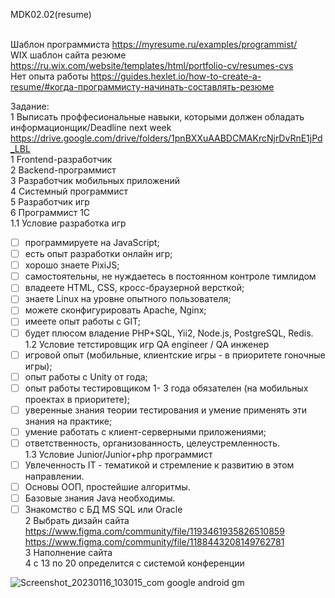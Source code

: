 MDK02.02(resume)

<BR>Шаблон программиста https://myresume.ru/examples/programmist/ 
<BR>WIX шаблон сайта резюме [https://ru.wix.com/website/templates/html/portfolio-cv/resumes-cvs ](https://www.figma.com/community/tag/website/files)
<BR>Нет опыта работы https://guides.hexlet.io/how-to-create-a-resume/#когда-программисту-начинать-составлять-резюме

Задание:
<BR>        1 Выписать проффесиональные навыки, которыми должен обладать информационщик/Deadline next week  <BR>https://drive.google.com/drive/folders/1pnBXXuAABDCMAKrcNjrDvRnE1jPd_LBL
<BR> 1 Frontend-разработчик
<BR> 2 Backend-программист
<BR> 3 Разработчик мобильных приложений
<BR> 4 Системный программист
<BR> 5 Разработчик игр
<BR> 6 Программист 1С
<BR>        1.1 Условие разработка игр
- [ ] программируете на JavaScript;
- [ ] есть опыт разработки онлайн игр;
- [ ] хорошо знаете PixiJS;
- [ ] самостоятельны, не нуждаетесь в постоянном контроле тимлидом
- [ ] владеете HTML, CSS, кросс-браузерной версткой;
- [ ] знаете Linux на уровне опытного пользователя;
- [ ] можете сконфигурировать Apache, Nginx;
- [ ] имеете опыт работы с GIT;
- [ ] будет плюсом владение PHP+SQL, Yii2, Node.js, PostgreSQL, Redis.
<BR>        1.2 Условие тетстировщик игр QA engineer / QA инженер
- [ ] игровой опыт (мобильные, клиентские игры - в приоритете гоночные игры);
- [ ] опыт работы с Unity от года;
- [ ] опыт работы тестировщиком 1- 3 года обязателен (на мобильных проектах в приоритете);
- [ ] уверенные знания теории тестирования и умение применять эти знания на практике;
- [ ] умение работать с клиент-серверными приложениями;
- [ ] ответственность, организованность, целеустремленность.
<BR>        1.3 Условие Junior/Junior+php программист
- [ ] Увлеченность IT - тематикой и стремление к развитию в этом направлении.
- [ ] Основы ООП, простейшие алгоритмы.
- [ ] Базовые знания Java необходимы.
- [ ] Знакомство с БД MS SQL или Oracle
<BR>        2 Выбрать дизайн сайта
<BR>        https://www.figma.com/community/file/1193461935826510859
<BR>        https://www.figma.com/community/file/1188443208149762781
<BR>        3 Наполнение сайта
<BR>        4 с 13 по 20 определится с системой конференции

![Screenshot_20230116_103015_com google android gm](https://user-images.githubusercontent.com/97594467/212621743-2a9bb02a-9ada-43d2-a0d4-5464081ffd9a.jpg)
